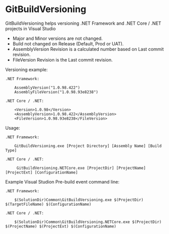 # GitBuildVersioning
GitBuildVersioning helps versioning .NET Framework and .NET Core / .NET projects in Visual Studio

  * Major and Minor versions are not changed.
  * Build not changed on Release (Default, Prod or UAT).
  * AssemblyVersion Revision is a calculated number based on Last commit revision.
  * FileVersion Revision is the Last commit revision.
  
  Versioning example:

    .NET Framework:

        AssemblyVersion("1.0.98.422")
        AssemblyFileVersion("1.0.98.93e8238")

    .NET Core / .NET:

        <Version>1.0.98</Version>
        <AssemblyVersion>1.0.98.422</AssemblyVersion>
        <FileVersion>1.0.98.93e8238</FileVersion>

  Usage:

    .NET Framework:

        GitBuildVersioning.exe [Project Directory] [Assembly Name] [Build Type]

    .NET Core / .NET:     

         GitBuildVersioning.NETCore.exe [ProjectDir] [ProjectName] [ProjectExt] [ConfigurationName]

  Example Visual Studion Pre-build event command line:

    .NET Framework:

        $(SolutionDir)Common\GitBuildVersioning.exe $(ProjectDir) $(TargetFileName) $(ConfigurationName)

    .NET Core / .NET:

        $(SolutionDir)Common\GitBuildVersioning.NETCore.exe $(ProjectDir) $(ProjectName) $(ProjectExt) $(ConfigurationName)


